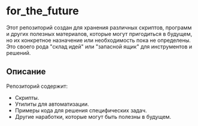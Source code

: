 # for_the_future

Этот репозиторий создан для хранения различных скриптов, программ и других полезных материалов, которые могут пригодиться в будущем, но их конкретное назначение или необходимость пока не определены. Это своего рода "склад идей" или "запасной ящик" для инструментов и решений.

## Описание
Репозиторий содержит:
- Скрипты.
- Утилиты для автоматизации.
- Примеры кода для решения специфических задач.
- Другие наработки, которые могут быть полезны в будущем.
